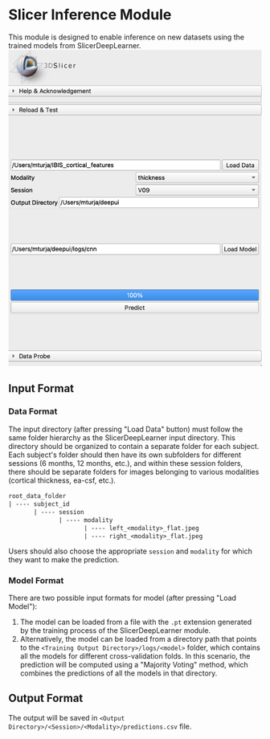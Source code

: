 # Slicer Inference Module
This module is designed to enable inference on new datasets using the trained models from SlicerDeepLearner.
![inference module ui snapshot](Resources/Images/UI_snapshot.png)

## Input Format
### Data Format
The input directory (after pressing "Load Data" button) must follow the same folder hierarchy as the SlicerDeepLearner input directory.
This directory should be organized to contain a separate folder for each subject. Each subject's folder should then have its own subfolders 
for different sessions (6 months, 12 months, etc.), and within these session folders, there should be separate folders for images belonging to various modalities (cortical thickness, ea-csf, etc.).
```
root_data_folder
| ---- subject_id
       | ---- session
              | ---- modality
                     | ---- left_<modality>_flat.jpeg
                     | ---- right_<modality>_flat.jpeg
```
Users should also choose the appropriate `session` and `modality` for which they want to make the prediction.

### Model Format
There are two possible input formats for model (after pressing "Load Model"):
1. The model can be loaded from a file with the `.pt` extension generated by the training process of the SlicerDeepLearner module.
2. Alternatively, the model can be loaded from a directory path that points to the `<Training Output Directory>/logs/<model>` folder, which contains all the models for different cross-validation folds. 
In this scenario, the prediction will be computed using a "Majority Voting" method, which combines the predictions of all the models in that directory.

## Output Format
The output will be saved in `<Output Directory>/<Session>/<Modality>/predictions.csv` file.